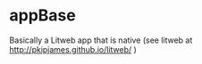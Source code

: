 # appBase
Basically a Litweb app that is native (see litweb at http://pkipjames.github.io/litweb/ )
